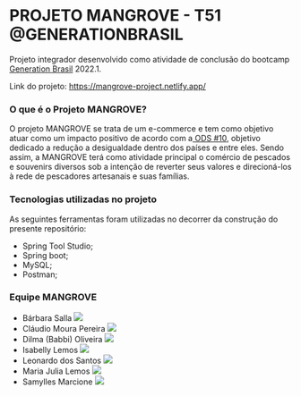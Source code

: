 # PROJETO MANGROVE - T51 @GENERATIONBRASIL

</p>
	Projeto integrador desenvolvido como atividade de conclusão do bootcamp <a href="https://brazil.generation.org/"> Generation Brasil</a> 2022.1.
</p>

Link do projeto: https://mangrove-project.netlify.app/

### O que é o Projeto MANGROVE?

O projeto MANGROVE se trata de um e-commerce e tem como objetivo atuar como um impacto positivo de acordo com a<a href="https://www.ipea.gov.br/ods/ods10.html"> ODS #10</a>, objetivo dedicado a redução a desigualdade dentro dos países e entre eles. Sendo assim, a MANGROVE terá como atividade principal o comércio de pescados e souvenirs diversos sob a intenção de reverter seus valores e direcioná-los à rede de pescadores artesanais e suas famílias. 

### Tecnologias utilizadas no projeto

As seguintes ferramentas foram utilizadas no decorrer da construção do presente repositório:

- Spring Tool Studio;
- Spring boot;
- MySQL;
- Postman;

### Equipe MANGROVE

- Bárbara Salla <a href="https://www.linkedin.com/in/barbara-salla/" target="_blank"><img src="https://img.shields.io/badge/-LinkedIn-%230077B5?style=for-the-badge&logo=linkedin&logoColor=white" target="_blank"></a> 
- Cláudio Moura Pereira <a href="https://www.linkedin.com/in/claudiomourapereira/" target="_blank"><img src="https://img.shields.io/badge/-LinkedIn-%230077B5?style=for-the-badge&logo=linkedin&logoColor=white" target="_blank"></a> 
- Dilma (Babbi) Oliveira <a href="https://www.linkedin.com/in/babboliveira/" target="_blank"><img src="https://img.shields.io/badge/-LinkedIn-%230077B5?style=for-the-badge&logo=linkedin&logoColor=white" target="_blank"></a>  
- Isabelly Lemos <a href="https://www.linkedin.com/in/isabelly-lemos/" target="_blank"><img src="https://img.shields.io/badge/-LinkedIn-%230077B5?style=for-the-badge&logo=linkedin&logoColor=white" target="_blank"></a> 
- Leonardo dos Santos <a href="https://www.linkedin.com/in/leonardo-fs/" target="_blank"><img src="https://img.shields.io/badge/-LinkedIn-%230077B5?style=for-the-badge&logo=linkedin&logoColor=white" target="_blank"></a>
- Maria Julia Lemos <a href="https://www.linkedin.com/in/maria-julia-lemos-048326146/" target="_blank"><img src="https://img.shields.io/badge/-LinkedIn-%230077B5?style=for-the-badge&logo=linkedin&logoColor=white" target="_blank"></a> 
- Samylles Marcione <a href="https://www.linkedin.com/in/samyllesmarcione/" target="_blank"><img src="https://img.shields.io/badge/-LinkedIn-%230077B5?style=for-the-badge&logo=linkedin&logoColor=white" target="_blank"></a> 
